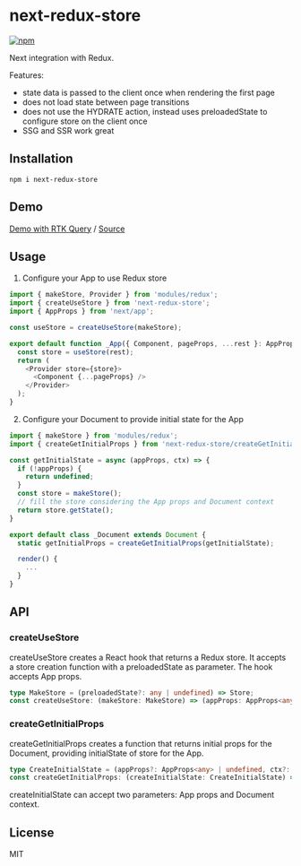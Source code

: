 # next-redux-store

[![npm](https://img.shields.io/npm/v/next-redux-store.svg)](https://www.npmjs.com/package/next-redux-store)

Next integration with Redux.

Features:
- state data is passed to the client once when rendering the first page
- does not load state between page transitions
- does not use the HYDRATE action, instead uses preloadedState to configure store on the client once
- SSG and SSR work great

## Installation
  
```
npm i next-redux-store
```

## Demo

[Demo with RTK Query](https://fakundo.github.io/next-redux-store/)
/
[Source](https://github.com/fakundo/next-redux-store/tree/master/packages/docs)

## Usage

1. Configure your App to use Redux store 

```js
import { makeStore, Provider } from 'modules/redux';
import { createUseStore } from 'next-redux-store';
import { AppProps } from 'next/app';

const useStore = createUseStore(makeStore);

export default function _App({ Component, pageProps, ...rest }: AppProps<any>) {
  const store = useStore(rest);
  return (
    <Provider store={store}>
      <Component {...pageProps} />
    </Provider>
  );
}
```

2. Configure your Document to provide initial state for the App

```js
import { makeStore } from 'modules/redux';
import { createGetInitialProps } from 'next-redux-store/createGetInitialProps';

const getInitialState = async (appProps, ctx) => {
  if (!appProps) {
    return undefined;
  }
  const store = makeStore();
  // fill the store considering the App props and Document context
  return store.getState();
}

export default class _Document extends Document {
  static getInitialProps = createGetInitialProps(getInitialState);

  render() {
    ...
  }
}
```

## API

### createUseStore

createUseStore creates a React hook that returns a Redux store.
It accepts a store creation function with a preloadedState as parameter. The hook accepts App props.

```ts
type MakeStore = (preloadedState?: any | undefined) => Store;
const createUseStore: (makeStore: MakeStore) => (appProps: AppProps<any>) => Store;
```

### createGetInitialProps

createGetInitialProps creates a function that returns initial props for the Document, providing initialState of store for the App.

```ts
type CreateInitialState = (appProps?: AppProps<any> | undefined, ctx?: DocumentContext) => any;
const createGetInitialProps: (createInitialState: CreateInitialState) => (ctx: DocumentContext) => DocumentInitialProps;
```

createInitialState can accept two parameters: App props and Document context.

## License

MIT
